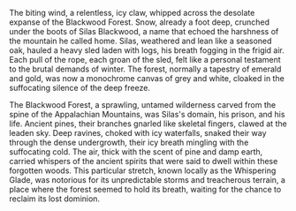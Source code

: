 The biting wind, a relentless, icy claw, whipped across the desolate expanse of the Blackwood Forest.  Snow, already a foot deep, crunched under the boots of Silas Blackwood, a name that echoed the harshness of the mountain he called home.  Silas, weathered and lean like a seasoned oak, hauled a heavy sled laden with logs, his breath fogging in the frigid air.  Each pull of the rope, each groan of the sled, felt like a personal testament to the brutal demands of winter.  The forest, normally a tapestry of emerald and gold, was now a monochrome canvas of grey and white, cloaked in the suffocating silence of the deep freeze.  

The Blackwood Forest, a sprawling, untamed wilderness carved from the spine of the Appalachian Mountains, was Silas's domain, his prison, and his life.  Ancient pines, their branches gnarled like skeletal fingers, clawed at the leaden sky.  Deep ravines, choked with icy waterfalls, snaked their way through the dense undergrowth, their icy breath mingling with the suffocating cold.  The air, thick with the scent of pine and damp earth, carried whispers of the ancient spirits that were said to dwell within these forgotten woods.  This particular stretch, known locally as the Whispering Glade, was notorious for its unpredictable storms and treacherous terrain, a place where the forest seemed to hold its breath, waiting for the chance to reclaim its lost dominion.
